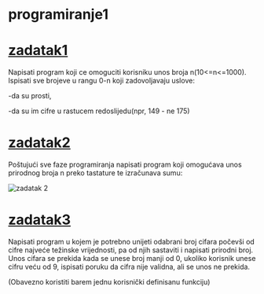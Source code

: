 # programiranje1

# [zadatak1](https://github.com/Benjamin71000/programiranje1/blob/main/zadatak1.cpp)

Napisati program koji ce omoguciti korisniku unos broja n(10<=n<=1000).
Ispisati sve brojeve u rangu 0-n koji zadovoljavaju uslove:

-da su prosti,

-da su im cifre u rastucem redoslijedu(npr, 149 - ne 175)

# [zadatak2](https://github.com/Benjamin71000/programiranje1/blob/main/zadatak2.cpp)
Poštujući sve faze programiranja napisati program koji omogućava unos prirodnog broja n preko tastature te izračunava sumu:



![zadatak 2](https://user-images.githubusercontent.com/96847840/152553735-f0bb1e32-3829-4e19-9d9b-1107fc53764e.png)

# [zadatak3](https://github.com/Benjamin71000/programiranje1/blob/main/zadatak3.cpp)
Napisati program u kojem je potrebno unijeti odabrani broj cifara počevši od cifre najveće težinske vrijednosti, pa od njih sastaviti i napisati prirodni broj. Unos cifara se prekida kada se unese broj manji od 0, ukoliko korisnik unese cifru veću od 9, ispisati poruku da cifra nije validna, ali se unos ne prekida.

(Obavezno koristiti barem jednu korisnički definisanu funkciju)
